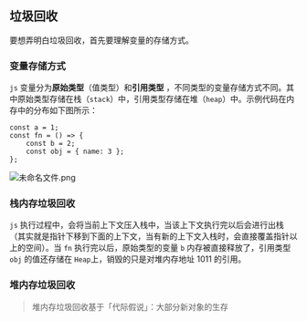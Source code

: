 ## 垃圾回收

要想弄明白垃圾回收，首先要理解变量的存储方式。

### 变量存储方式

`js` 变量分为**原始类型**（值类型）和**引用类型** ，不同类型的变量存储方式不同。其中原始类型存储在栈（`stack`）中，引用类型存储在堆（`heap`）中。示例代码在内存中的分布如下图所示：

```tsx
const a = 1;
const fn = () => {
	const b = 2;
	const obj = { name: 3 };
};
```

![未命名文件.png](https://s3-us-west-2.amazonaws.com/secure.notion-static.com/4cb52122-3fe5-433d-b3eb-826dafb2b3cf/%E6%9C%AA%E5%91%BD%E5%90%8D%E6%96%87%E4%BB%B6.png)

### 栈内存垃圾回收

`js` 执行过程中，会将当前上下文压入栈中，当该上下文执行完以后会进行出栈（其实就是指针下移到下面的上下文，当有新的上下文入栈时，会直接覆盖指针以上的空间）。当 `fn` 执行完以后，原始类型的变量 `b` 内存被直接释放了，引用类型 `obj` 的值还存储在 `Heap`上，销毁的只是对堆内存地址 1011 的引用。

### 堆内存垃圾回收

> 堆内存垃圾回收基于「代际假说」：大部分新对象的生存
